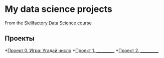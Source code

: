 # My data science projects
From the [Skillfactory Data Science course](http://skillfactory.ru/data-scientist)

## Проекты

*[Проект 0. Игра: Угадай число](https://github.com/Eskimos988/SF_data_science/tree/main/project_0)
*[Проект 1. _________](____)
*[Проект 2. _________](____)
